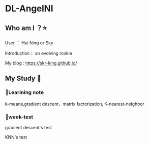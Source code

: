 # DL-AngelNI
## Who am I  ？:star:
User ： Hui Ning or Sky

Introduction： an evolving rookie

My blog : <https://skr-king.github.io/>  
## My Study  :notebook_with_decorative_cover:
### :lollipop:Learining note
k-means,gradient descent，matrix factorization,
K-nearest-neighbor

### :lollipop:week-test

gradient descent's test

KNN's test 
